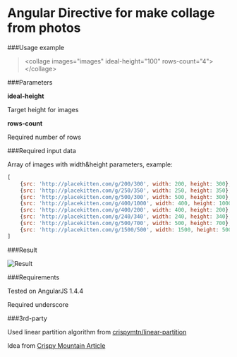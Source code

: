 # Angular Directive for make collage from photos

###Usage example

> \<collage images="images" ideal-height="100" rows-count="4"\>\</collage\>

###Parameters

**ideal-height** 

Target height for images

**rows-count**

Required number of rows

###Required input data

Array of images with width\&height parameters, example:

```javascript
[
    {src: 'http://placekitten.com/g/200/300', width: 200, height: 300},
    {src: 'http://placekitten.com/g/250/350', width: 250, height: 350},
    {src: 'http://placekitten.com/g/500/300', width: 500, height: 300},
    {src: 'http://placekitten.com/g/400/1000', width: 400, height: 1000},
    {src: 'http://placekitten.com/g/400/200', width: 400, height: 200},
    {src: 'http://placekitten.com/g/240/340', width: 240, height: 340},
    {src: 'http://placekitten.com/g/500/700', width: 500, height: 700},
    {src: 'http://placekitten.com/g/1500/500', width: 1500, height: 500}
]
```

###Result

![Result](https://github.com/skymanrm/angularjs-collage/example_collage.png)


###Requirements

Tested on AngularJS 1.4.4

Required underscore


###3rd-party

Used linear partition algorithm from [crispymtn/linear-partition](https://github.com/crispymtn/linear-partition)

Idea from [Crispy Mountain Article](https://www.crispymtn.com/stories/the-algorithm-for-a-perfectly-balanced-photo-gallery)
